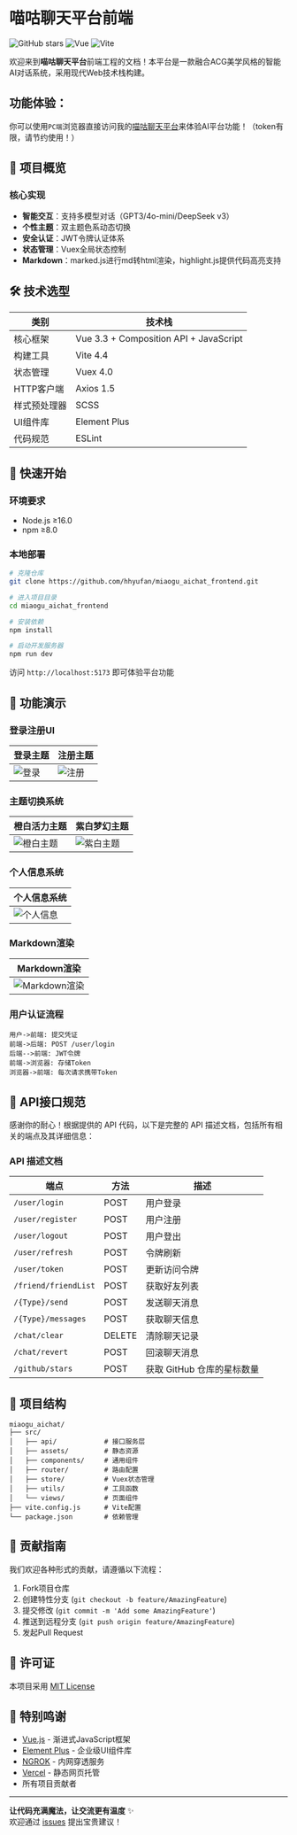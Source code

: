 # 喵咕聊天平台前端

![GitHub stars](https://img.shields.io/github/stars/hhyufan/miaogu_aichat_frontend?style=social) ![Vue](https://img.shields.io/badge/Vue-3.3.4-4FC08D?logo=vuedotjs) ![Vite](https://img.shields.io/badge/Vite-4.4.5-646CFF?logo=vite)

欢迎来到**喵咕聊天平台**前端工程的文档！本平台是一款融合ACG美学风格的智能AI对话系统，采用现代Web技术栈构建。
## 功能体验：
你可以使用`PC端`浏览器直接访问我的[喵咕聊天平台](https://www.miaogu.top)来体验AI平台功能！（token有限，请节约使用！）
## 📜 项目概览

### 核心实现
- **智能交互**：支持多模型对话（GPT3/4o-mini/DeepSeek v3）
- **个性主题**：双主题色系动态切换
- **安全认证**：JWT令牌认证体系
- **状态管理**：Vuex全局状态控制
- **Markdown**：marked.js进行md转html渲染，highlight.js提供代码高亮支持


## 🛠️ 技术选型

| 类别          | 技术栈                                                                 |
|---------------|----------------------------------------------------------------------|
| 核心框架      | Vue 3.3 + Composition API + JavaScript                              |
| 构建工具      | Vite 4.4                                                            |
| 状态管理      | Vuex 4.0                                                            |
| HTTP客户端    | Axios 1.5                                                           |
| 样式预处理器  | SCSS                                                                |
| UI组件库      | Element Plus                                                        |
| 代码规范      | ESLint                                                               |

## 🚀 快速开始

### 环境要求
- Node.js ≥16.0
- npm ≥8.0

### 本地部署
```bash
# 克隆仓库
git clone https://github.com/hhyufan/miaogu_aichat_frontend.git

# 进入项目目录
cd miaogu_aichat_frontend

# 安装依赖
npm install

# 启动开发服务器
npm run dev
```

访问 `http://localhost:5173` 即可体验平台功能

## 🌈 功能演示
### 登录注册UI
| 登录主题                         | 注册主题                           |
|-------------------------------------|--------------------------------|
| ![登录](src/assets/img/img.png) | ![注册](src/assets/img/img2.png) |

### 主题切换系统
| 橙白活力主题                         | 紫白梦幻主题                         |
|--------------------------------------|--------------------------------------|
| ![橙白主题](src/assets/img/img3.png) | ![紫白主题](src/assets/img/img4.png) |

### 个人信息系统
| 个人信息系统                         |
|--------------------------------------|
| ![个人信息](src/assets/img/img5.png) |


### Markdown渲染
| Markdown渲染                         |
|--------------------------------------|
| ![Markdown渲染](src/assets/img/img6.png) |

### 用户认证流程
```sequence
用户->前端: 提交凭证
前端->后端: POST /user/login
后端-->前端: JWT令牌
前端->浏览器: 存储Token
浏览器->前端: 每次请求携带Token
```

## 📡 API接口规范

感谢你的耐心！根据提供的 API 代码，以下是完整的 API 描述文档，包括所有相关的端点及其详细信息：

### API 描述文档

| 端点                   | 方法   | 描述                         |
|------------------------|--------|------------------------------|
| `/user/login`          | POST   | 用户登录                     |
| `/user/register`       | POST   | 用户注册                     |
| `/user/logout`         | POST   | 用户登出                     |
| `/user/refresh`        | POST   | 令牌刷新                     |
| `/user/token`          | POST   | 更新访问令牌                 |
| `/friend/friendList`   | POST   | 获取好友列表                 |
| `/{Type}/send`         | POST   | 发送聊天消息                 |
| `/{Type}/messages`     | POST   | 获取聊天信息                 |
| `/chat/clear`          | DELETE | 清除聊天记录                 |
| `/chat/revert`         | POST   | 回滚聊天消息                 |
| `/github/stars`        | POST   | 获取 GitHub 仓库的星标数量   |


## 🧩 项目结构

```
miaogu_aichat/
├── src/
│   ├── api/            # 接口服务层
│   ├── assets/         # 静态资源
│   ├── components/     # 通用组件
│   ├── router/         # 路由配置
│   ├── store/          # Vuex状态管理
│   ├── utils/          # 工具函数
│   └── views/          # 页面组件
├── vite.config.js      # Vite配置
└── package.json        # 依赖管理
```

## 🤝 贡献指南

我们欢迎各种形式的贡献，请遵循以下流程：
1. Fork项目仓库
2. 创建特性分支 (`git checkout -b feature/AmazingFeature`)
3. 提交修改 (`git commit -m 'Add some AmazingFeature'`)
4. 推送到远程分支 (`git push origin feature/AmazingFeature`)
5. 发起Pull Request

## 📄 许可证

本项目采用 [MIT License](LICENSE)

## 💌 特别鸣谢

- [Vue.js](https://vuejs.org/) - 渐进式JavaScript框架
- [Element Plus](https://element-plus.org/) - 企业级UI组件库
- [NGROK](https://ngrok.com/) - 内网穿透服务
- [Vercel](https://vercel.com) - 静态网页托管
- 所有项目贡献者

---

**让代码充满魔法，让交流更有温度** ✨  
欢迎通过 [issues](https://github.com/hhyufan/miaogu_aichat_frontend/issues) 提出宝贵建议！
